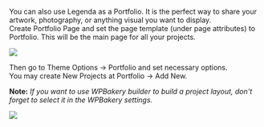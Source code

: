 You can also use Legenda as a Portfolio. It is the perfect way to share your artwork, photography, or anything visual you want to display. <br />
Create Portfolio Page and set the page template (under page attributes) to Portfolio. This will be the main page for all your projects. 

![](//olya.8theme.com/theme-docs/legenda-docs/docs/imgs/portfolio-template.png)

Then go to Theme Options -> Portfolio and set necessary options.  <br />
You may create New Projects at Portfolio -> Add New.

**Note:**
*If you want to use WPBakery builder to build a project layout, don't forget to select it in the WPBakery settings.*

![](//olya.8theme.com/theme-docs/legenda-docs/docs/imgs/page-builder-for-portfolio.jpg)